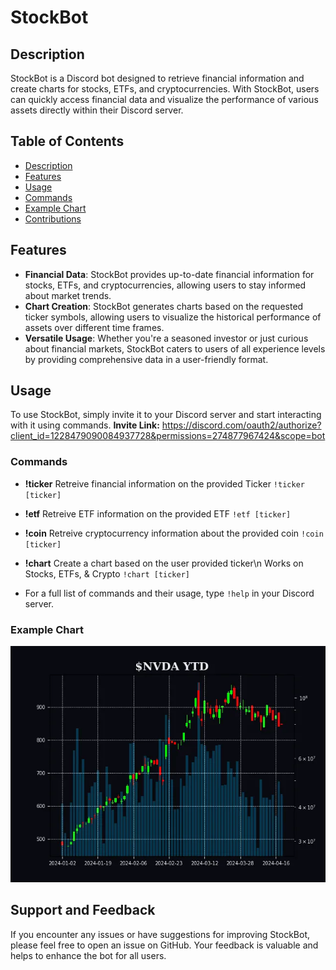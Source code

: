 # StockBot

## Description

StockBot is a Discord bot designed to retrieve financial information and create charts for stocks, ETFs, and cryptocurrencies.
With StockBot, users can quickly access financial data and visualize the performance of various assets directly within their Discord server.

## Table of Contents

- [Description](#description)
- [Features](#features)
- [Usage](#usage)
- [Commands](#commands)
- [Example Chart](#example-chart)
- [Contributions](#contributions)

## Features

- **Financial Data**: StockBot provides up-to-date financial information for stocks, ETFs, and cryptocurrencies, allowing users to stay informed about market trends.
- **Chart Creation**: StockBot generates charts based on the requested ticker symbols, allowing users to visualize the historical performance of assets over different time frames.
- **Versatile Usage**: Whether you're a seasoned investor or just curious about financial markets, StockBot caters to users of all experience levels by providing comprehensive data in a user-friendly format.

## Usage

To use StockBot, simply invite it to your Discord server and start interacting with it using commands.
**Invite Link:** https://discord.com/oauth2/authorize?client_id=1228479090084937728&permissions=274877967424&scope=bot

### Commands

- **!ticker** Retreive financial information on the provided Ticker
  `!ticker [ticker]`
- **!etf** Retreive ETF information on the provided ETF
  `!etf [ticker]`
- **!coin** Retreive cryptocurrency information about the provided coin
  `!coin [ticker]`
- **!chart** Create a chart based on the user provided ticker\n Works on Stocks, ETFs, & Crypto
  `!chart [ticker]`

- For a full list of commands and their usage, type `!help` in your Discord server.

### Example Chart

![ExampleChart](chart_example.png)

## Support and Feedback

If you encounter any issues or have suggestions for improving StockBot, please feel free to open an issue on GitHub. Your feedback is valuable and helps to enhance the bot for all users.
